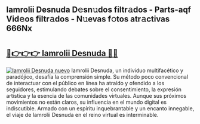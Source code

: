 ## Iamrolii Desnuda D𝚎sn𝚞dos filtr𝚊dos - Parts-aqf Vid𝚎os filtr𝚊dos - N𝚞evas f𝚘tos atr𝚊ctivas 666Nx

# <h2><a href="http://mb11apv.tromn.icu/?c=Iamrolii+Desnuda">🔗👉👉👉 Iamrolii Desnuda 🔗🔗</a></h2>

[![Iamrolii Desnuda nuevo](https://i.imgur.com/pEAQMta.gif)](http://mb11apv.tromn.icu/?c=Iamrolii+Desnuda)
Iamrolii Desnuda, un individuo multifacético y paradójico, desafía la comprensión simple. Su método poco convencional de interactuar con el público en línea ha atraído y ofendido a los seguidores, estimulando debates sobre el consentimiento, la expresión artística y la esencia de las comunidades virtuales. Aunque sus próximos movimientos no están claros, su influencia en el mundo digital es indiscutible. Armado con un espíritu inquebrantable y un encanto innegable, el viaje de Iamrolii Desnuda en el reino virtual es interminable.

